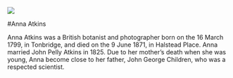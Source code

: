 <a href="https://juncture-digital.org"><img src="https://juncture-digital.org/images/ve-button.png"></a>

<param ve-config title="Anna Atkins" author="xx" layout="vtl" banner="[/images/banners/16c.jpg](https://upload.wikimedia.org/wikipedia/commons/f/f0/Anna_Atkins_-_New_Zealand_-_Google_Art_Project.jpg)">

<param ve-entity eid="Q936183" aliases="Tonbridge">


#Anna Atkins

Anna Atkins was a British botanist and photographer born on the 16 March 1799, in Tonbridge, and died on the 9 June 1871, in Halstead Place. Anna married John Pelly Atkins in 1825. Due to her mother’s death when she was young, Anna become close to her father, John George Children, who was a respected scientist.

<param ve-image url="https://upload.wikimedia.org/wikipedia/commons/4/48/Anna_Atkins_1861.jpg" attribution="Unknown authorUnknown author, Public domain, via Wikimedia Commons">
<param ve-entity eid="Q936183" aliases="Tonbridge">
